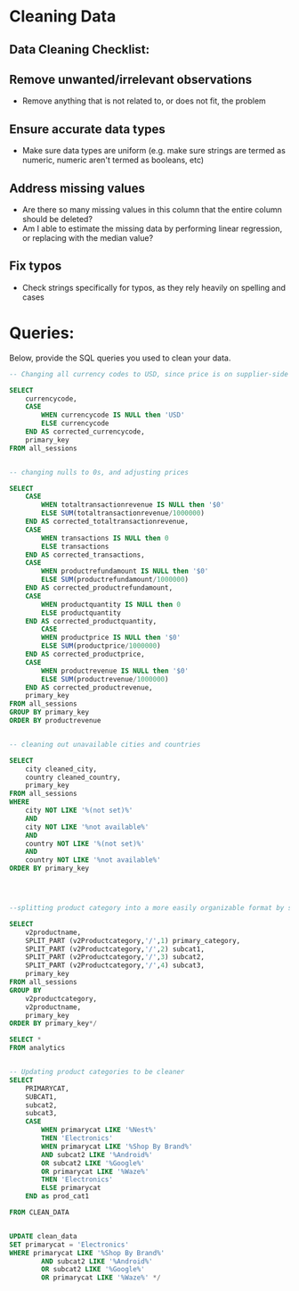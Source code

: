 
# Cleaning Data

## Data Cleaning Checklist:

## Remove unwanted/irrelevant observations

- Remove anything that is not related to, or does not fit, the problem


## Ensure accurate data types

- Make sure data types are uniform (e.g. make sure strings are termed as numeric, numeric aren't termed as booleans, etc)


## Address missing values

- Are there so many missing values in this column that the entire column should be deleted?
- Am I able to estimate the missing data by performing linear regression, or replacing with the median value?


## Fix typos

- Check strings specifically for typos, as they rely heavily on spelling and cases





# Queries:
Below, provide the SQL queries you used to clean your data.



```sql
-- Changing all currency codes to USD, since price is on supplier-side and not consumer-side

SELECT
    currencycode,
    CASE
        WHEN currencycode IS NULL then 'USD'
        ELSE currencycode
    END AS corrected_currencycode,
	primary_key
FROM all_sessions


-- changing nulls to 0s, and adjusting prices

SELECT
    CASE
        WHEN totaltransactionrevenue IS NULL then '$0'
        ELSE SUM(totaltransactionrevenue/1000000)
    END AS corrected_totaltransactionrevenue,	
	CASE
        WHEN transactions IS NULL then 0
        ELSE transactions
    END AS corrected_transactions,
	CASE
        WHEN productrefundamount IS NULL then '$0'
        ELSE SUM(productrefundamount/1000000)
    END AS corrected_productrefundamount,
	CASE
        WHEN productquantity IS NULL then 0
        ELSE productquantity
    END AS corrected_productquantity,
	    CASE
        WHEN productprice IS NULL then '$0'
        ELSE SUM(productprice/1000000)
    END AS corrected_productprice,	
    CASE
        WHEN productrevenue IS NULL then '$0'
        ELSE SUM(productrevenue/1000000)
    END AS corrected_productrevenue,
	primary_key
FROM all_sessions
GROUP BY primary_key
ORDER BY productrevenue


-- cleaning out unavailable cities and countries

SELECT
    city cleaned_city,
	country cleaned_country,
	primary_key
FROM all_sessions
WHERE
	city NOT LIKE '%(not set)%'
	AND
	city NOT LIKE '%not available%'
	AND
	country NOT LIKE '%(not set)%'
	AND
	country NOT LIKE '%not available%'
ORDER BY primary_key 




--splitting product category into a more easily organizable format by splitting by '/'

SELECT
	v2productname,
	SPLIT_PART (v2Productcategory,'/',1) primary_category,
	SPLIT_PART (v2Productcategory,'/',2) subcat1,
	SPLIT_PART (v2Productcategory,'/',3) subcat2,
	SPLIT_PART (v2Productcategory,'/',4) subcat3,
	primary_key
FROM all_sessions
GROUP BY
	v2productcategory,
	v2productname,
	primary_key
ORDER BY primary_key*/

SELECT * 
FROM analytics


-- Updating product categories to be cleaner
SELECT 
	PRIMARYCAT, 
	SUBCAT1,
	subcat2,
	subcat3,
	CASE
		WHEN primarycat LIKE '%Nest%'
		THEN 'Electronics'
		WHEN primarycat LIKE '%Shop By Brand%'
		AND subcat2 LIKE '%Android%'
		OR subcat2 LIKE '%Google%'
		OR primarycat LIKE '%Waze%'
		THEN 'Electronics'
		ELSE primarycat
	END as prod_cat1

FROM CLEAN_DATA


UPDATE clean_data
SET primarycat = 'Electronics'
WHERE primarycat LIKE '%Shop By Brand%'
		AND subcat2 LIKE '%Android%'
		OR subcat2 LIKE '%Google%'
		OR primarycat LIKE '%Waze%' */

